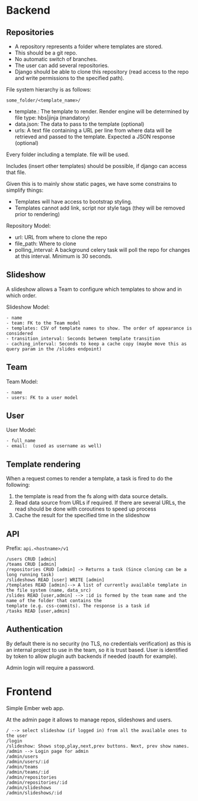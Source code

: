 Backend
=======


Repositories
------------

- A repository represents a folder where templates are stored.
- This should be a git repo.
- No automatic switch of branches.
- The user can add several repositories.
- Django should be able to clone this repository (read access to the repo and write permissions to the specified path).


File system hierarchy is as follows:

`some_folder/<template_name>/`

- template.<ext>: The template to render. Render engine will be determined by file type: hbs|jinja (mandatory)
- data.json: The data to pass to the template (optional)
- urls: A text file containing a URL per line from where data will be retrieved and passed to the template. Expected a JSON response (optional)


Every folder including a template.<ext> file will be used.

Includes (insert other templates) should be possible, if django can access that file.

Given this is to mainly show static pages, we have some constrains to simplify things:

- Templates will have access to bootstrap styling.
- Templates cannot add link, script nor style tags (they will be removed prior to rendering)


Repository Model:

- url: URL from where to clone the repo
- file_path: Where to clone
- polling_interval: A background celery task will poll the repo for changes at this interval. Minimum is 30 seconds.


Slideshow
---------

A slideshow allows a Team to configure which templates to show and in which order.

Slideshow Model:

    - name
    - team: FK to the Team model
    - templates: CSV of template names to show. The order of appearance is considered
    - transition_interval: Seconds between template transition
    - caching_interval: Seconds to keep a cache copy (maybe move this as query param in the /slides endpoint)

Team
----

Team Model:

    - name
    - users: FK to a user model

User
----

User Model:

    - full_name
    - email:  (used as username as well)


Template rendering
------------------

When a request comes to render a template, a task is fired to do the following:

1. the template is read from the fs along with data source details.
2. Read data source from URLs if required. If there are several URLs, the read should be done with coroutines to speed up process
3. Cache the result for the specified time in the slideshow


API
---

Prefix: `api.<hostname>/v1`

    /users CRUD [admin]
    /teams CRUD [admin]
    /repositories CRUD [admin] -> Returns a task (Since cloning can be a long running task)
    /slideshows READ [user] WRITE [admin]
    /templates READ [admin]--> A list of currently available template in the file system (name, data_src)
    /slides READ [user,admin] --> :id is formed by the team name and the name of the folder that contains the
    template (e.g. css-commits). The response is a task id
    /tasks READ [user,admin]

Authentication
--------------

By default there is no security (no TLS, no credentials verification) as this is an internal project to use in the team, so it is trust based.
User is identified by token to allow plugin auth backends if needed (oauth for example).

Admin login will require a password.


Frontend
========

Simple Ember web app.

At the admin page it allows to manage repos, slideshows and users.


    / --> select slideshow (if logged in) from all the available ones to the user
    /login
    /slideshow: Shows stop,play,next,prev buttons. Next, prev show names.
    /admin --> Login page for admin
    /admin/users
    /admin/users/:id
    /admin/teams
    /admin/teams/:id
    /admin/repositories
    /admin/repositories/:id
    /admin/slideshows
    /admin/slideshows/:id
